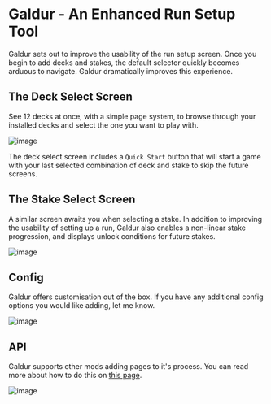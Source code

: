 # Galdur - An Enhanced Run Setup Tool
Galdur sets out to improve the usability of the run setup screen. Once you begin to add decks and stakes, the default selector quickly becomes arduous to navigate. Galdur dramatically improves this experience.

## The Deck Select Screen
See 12 decks at once, with a simple page system, to browse through your installed decks and select the one you want to play with.

![image](https://github.com/user-attachments/assets/4cbff7f9-0abc-4413-943c-50dc56292068)

The deck select screen includes a `Quick Start` button that will start a game with your last selected combination of deck and stake to skip the future screens.

## The Stake Select Screen
A similar screen awaits you when selecting a stake. In addition to improving the usability of setting up a run, Galdur also enables a non-linear stake progression, and displays unlock conditions for future stakes.

![image](https://github.com/user-attachments/assets/46f7c6e8-4c60-48fe-9d78-4522da7667db)

## Config
Galdur offers customisation out of the box. If you have any additional config options you would like adding, let me know.

![image](https://github.com/user-attachments/assets/f4e41454-a7fb-4a4d-8b9c-4c4854e7b214)

## API
Galdur supports other mods adding pages to it's process. You can read more about how to do this on [this page](https://github.com/Eremel/Galdur/wiki/Galdur-API).

![image](https://github.com/user-attachments/assets/ca351dcd-1aee-4784-b743-470190bd3421)
